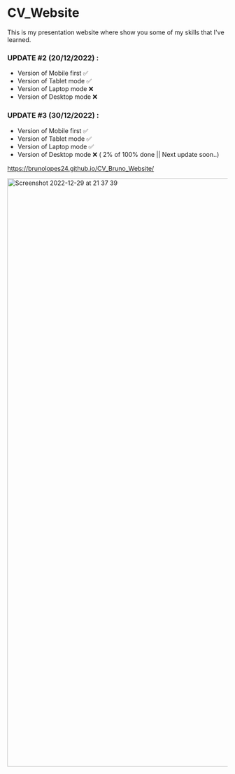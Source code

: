 # CV_Website
This is my presentation website where show you some of my skills that I've learned.

 ### UPDATE #2 (20/12/2022) :
  - Version of Mobile first ✅
  - Version of Tablet mode  ✅
  - Version of Laptop mode  ❌
  - Version of Desktop mode ❌

### UPDATE #3 (30/12/2022) :
  - Version of Mobile first ✅
  - Version of Tablet mode  ✅
  - Version of Laptop mode  ✅
  - Version of Desktop mode ❌ ( 2% of 100% done || Next update soon..)

  https://brunolopes24.github.io/CV_Bruno_Website/



<img width="1344" alt="Screenshot 2022-12-29 at 21 37 39" src="https://user-images.githubusercontent.com/117863700/210013482-447c4af3-2386-4200-a3f9-0c187131dd09.png">
